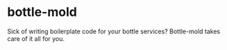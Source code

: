 # bottle-mold
Sick of writing boilerplate code for your bottle services? Bottle-mold takes care of it all for you.
